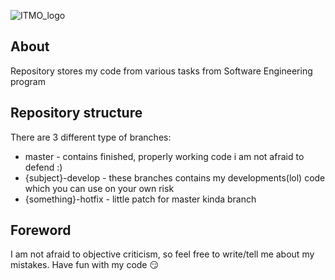 ![ITMO_logo](http://mathdep.ifmo.ru/mcqtn2015/logos.png)

## About
Repository stores my code from various tasks from Software Engineering program

## Repository structure
There are 3 different type of branches:
* master - contains finished, properly working code i am not afraid to defend :)
* {subject}-develop - these branches contains my developments(lol) code which you can use on your own risk
* {something}-hotfix - little patch for master kinda branch

## Foreword
I am not afraid to objective criticism, so feel free to write/tell me about my mistakes.
Have fun with my code :smirk:
